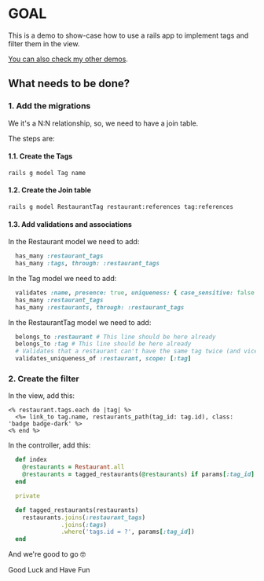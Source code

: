 # GOAL

This is a demo to show-case how to use a rails app to implement tags and filter them in the view.

[You can also check my other demos](https://github.com/andrerferrer/dedemos/blob/master/README.md#ded%C3%A9mos).

## What needs to be done?

### 1. Add the migrations

We it's a N:N relationship, so, we need to have a join table.

The steps are:
#### 1.1. Create the Tags
```
rails g model Tag name
```
#### 1.2. Create the Join table
```
rails g model RestaurantTag restaurant:references tag:references
```
#### 1.3. Add validations and associations
In the Restaurant model we need to add:
```ruby
  has_many :restaurant_tags
  has_many :tags, through: :restaurant_tags
```
In the Tag model we need to add:
```ruby
  validates :name, presence: true, uniqueness: { case_sensitive: false }
  has_many :restaurant_tags
  has_many :restaurants, through: :restaurant_tags
```
In the RestaurantTag model we need to add:
```ruby
  belongs_to :restaurant # This line should be here already
  belongs_to :tag # This line should be here already
  # Validates that a restaurant can't have the same tag twice (and vice-versa)
  validates_uniqueness_of :restaurant, scope: [:tag]
```

### 2. Create the filter

In the view, add this:
```erb
<% restaurant.tags.each do |tag| %>
  <%= link_to tag.name, restaurants_path(tag_id: tag.id), class: 'badge badge-dark' %>
<% end %>
```

In the controller, add this:
```ruby
  def index
    @restaurants = Restaurant.all
    @restaurants = tagged_restaurants(@restaurants) if params[:tag_id]
  end

  private

  def tagged_restaurants(restaurants)
    restaurants.joins(:restaurant_tags)
               .joins(:tags)
               .where('tags.id = ?', params[:tag_id])
  end  
```


And we're good to go 🤓

Good Luck and Have Fun
